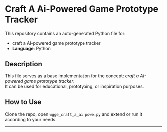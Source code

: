 # Craft A Ai-Powered Game Prototype Tracker

This repository contains an auto-generated Python file for:

- craft a AI-powered game prototype tracker
- **Language**: Python

## Description

This file serves as a base implementation for the concept: *craft a AI-powered game prototype tracker*.  
It can be used for educational, prototyping, or inspiration purposes.

## How to Use

Clone the repo, open `wgge_craft_a_ai-powe.py` and extend or run it according to your needs.

---


